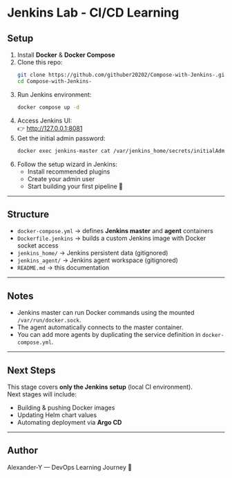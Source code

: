 # Jenkins Lab - CI/CD Learning

## Setup

1. Install **Docker** & **Docker Compose**
2. Clone this repo:
   ```bash
   git clone https://github.com/githuber20202/Compose-with-Jenkins-.git
   cd Compose-with-Jenkins-
   ```
3. Run Jenkins environment:
   ```bash
   docker compose up -d
   ```
4. Access Jenkins UI:  
   👉 http://127.0.0.1:8081
5. Get the initial admin password:
   ```bash
   docker exec jenkins-master cat /var/jenkins_home/secrets/initialAdminPassword
   ```
6. Follow the setup wizard in Jenkins:
   - Install recommended plugins  
   - Create your admin user  
   - Start building your first pipeline 🎯

---

## Structure

- `docker-compose.yml` → defines **Jenkins master** and **agent** containers  
- `Dockerfile.jenkins` → builds a custom Jenkins image with Docker socket access  
- `jenkins_home/` → Jenkins persistent data (gitignored)  
- `jenkins_agent/` → Jenkins agent workspace (gitignored)  
- `README.md` → this documentation  

---

## Notes

- Jenkins master can run Docker commands using the mounted `/var/run/docker.sock`.
- The agent automatically connects to the master container.
- You can add more agents by duplicating the service definition in `docker-compose.yml`.

---

## Next Steps

This stage covers **only the Jenkins setup** (local CI environment).  
Next stages will include:
- Building & pushing Docker images  
- Updating Helm chart values  
- Automating deployment via **Argo CD**  

---

## Author

Alexander-Y — DevOps Learning Journey 🚀